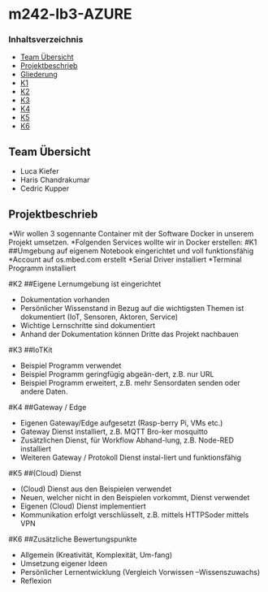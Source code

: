 # m242-lb3-AZURE

### Inhaltsverzeichnis
* [Team  Übersicht]()
* [Projektbeschrieb]()
* [Gliederung]()
* [K1](https://github.com/cdrc-kppr/M242-lb3-AZURE#k1)
* [K2](https://github.com/cdrc-kppr/M242-lb3-AZURE#k2)
* [K3](https://github.com/cdrc-kppr/M242-lb3-AZURE#k3)
* [K4](https://github.com/cdrc-kppr/M242-lb3-AZURE#k4)
* [K5](https://github.com/cdrc-kppr/M242-lb3-AZURE#k5)
* [K6](https://github.com/cdrc-kppr/M242-lb3-AZURE#k6)



## Team Übersicht
* Luca Kiefer
* Haris Chandrakumar
* Cedric Kupper

## Projektbeschrieb
*Wir wollen 3 sogennante Container mit der Software Docker in unserem Projekt umsetzen.
*Folgenden Services wollte wir in Docker erstellen:
#K1
##Umgebung auf eigenem Notebook eingerichtet und voll funktionsfähig
*Account auf os.mbed.com erstellt
*Serial Driver installiert
*Terminal Programm installiert

#K2
##Eigene Lernumgebung ist eingerichtet
* Dokumentation vorhanden
* Persönlicher Wissenstand in Bezug auf die wichtigsten Themen ist dokumentiert (IoT, Sensoren, Aktoren, Service)
* Wichtige Lernschritte sind dokumentiert
* Anhand der Dokumentation können Dritte das Projekt nachbauen

#K3
##IoTKit
* Beispiel Programm verwendet
* Beispiel Programm geringfügig abgeän-dert, z.B. nur URL 
* Beispiel Programm erweitert, z.B. mehr Sensordaten senden oder andere Daten.

#K4
##Gateway / Edge
* Eigenen Gateway/Edge aufgesetzt (Rasp-berry Pi, VMs etc.)
* Gateway Dienst installiert, z.B. MQTT Bro-ker mosquitto
* Zusätzlichen Dienst, für Workflow Abhand-lung, z.B. Node-RED installiert
* Weiteren Gateway / Protokoll Dienst instal-liert und funktionsfähig

#K5
##(Cloud) Dienst
* (Cloud) Dienst aus den Beispielen verwendet
* Neuen, welcher nicht in den Beispielen vorkommt, Dienst verwendet
* Eigenen (Cloud) Dienst implementiert
* Kommunikation erfolgt verschlüsselt, z.B. mittels HTTPSoder mittels VPN

#K6
##Zusätzliche Bewertungspunkte
* Allgemein (Kreativität, Komplexität, Um-fang)
* Umsetzung eigener Ideen
* Persönlicher Lernentwicklung (Vergleich Vorwissen –Wissenszuwachs)
* Reflexion
